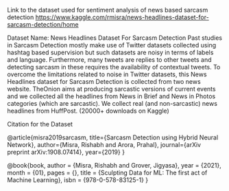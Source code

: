 Link to the dataset used for sentiment analysis of news based sarcasm detection
https://www.kaggle.com/rmisra/news-headlines-dataset-for-sarcasm-detection/home

Dataset Name: News Headlines Dataset For Sarcasm Detection
Past studies in Sarcasm Detection mostly make use of Twitter datasets collected using hashtag based supervision but such datasets are noisy in terms of labels and language. 
Furthermore, many tweets are replies to other tweets and detecting sarcasm in these requires the availability of contextual tweets. 
To overcome the limitations related to noise in Twitter datasets, this News Headlines dataset for Sarcasm Detection is collected from two news website. 
TheOnion aims at producing sarcastic versions of current events and we collected all the headlines from News in Brief and News in Photos categories (which are sarcastic). 
We collect real (and non-sarcastic) news headlines from HuffPost. (20000+ downloads on Kaggle)

Citation for the Dataset

@article{misra2019sarcasm,
  title={Sarcasm Detection using Hybrid Neural Network},
  author={Misra, Rishabh and Arora, Prahal},
  journal={arXiv preprint arXiv:1908.07414},
  year={2019}
}

@book{book,
author = {Misra, Rishabh and Grover, Jigyasa},
year = {2021},
month = {01},
pages = {},
title = {Sculpting Data for ML: The first act of Machine Learning},
isbn = {978-0-578-83125-1}
}
